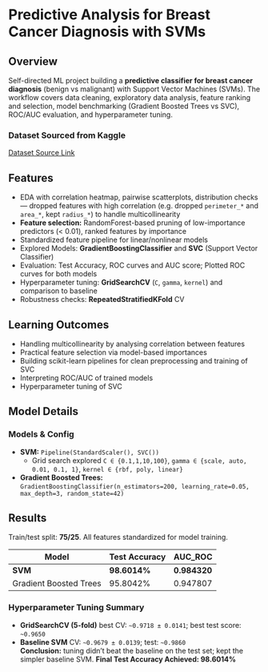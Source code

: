 # Predictive Analysis for Breast Cancer Diagnosis with SVMs

## Overview

Self-directed ML project building a **predictive classifier for breast cancer diagnosis** (benign vs malignant) with Support Vector Machines (SVMs). The workflow covers data cleaning, exploratory data analysis, feature ranking and selection, model benchmarking (Gradient Boosted Trees vs SVC), ROC/AUC evaluation, and hyperparameter tuning.

### Dataset Sourced from Kaggle
[Dataset Source Link](https://www.kaggle.com/datasets/yasserh/breast-cancer-dataset/data)


## Features

- EDA with correlation heatmap, pairwise scatterplots, distribution checks — dropped features with high correlation (e.g. dropped `perimeter_*` and `area_*`, kept `radius_*`) to handle multicollinearity
- **Feature selection:** RandomForest-based pruning of low-importance predictors (< 0.01), ranked features by importance
- Standardized feature pipeline for linear/nonlinear models
- Explored Models: **GradientBoostingClassifier** and **SVC** (Support Vector Classifier)
- Evaluation: Test Accuracy, ROC curves and AUC score; Plotted ROC curves for both models
- Hyperparameter tuning: **GridSearchCV** (`C`, `gamma`, `kernel`) and comparison to baseline
- Robustness checks: **RepeatedStratifiedKFold** CV

## Learning Outcomes

- Handling multicollinearity by analysing correlation between features
- Practical feature selection via model-based importances
- Building scikit-learn pipelines for clean preprocessing and training of SVC
- Interpreting ROC/AUC of trained models
- Hyperparameter tuning of SVC

## Model Details

### Models & Config
- **SVM:** `Pipeline(StandardScaler(), SVC())`  
  - Grid search explored `C ∈ {0.1,1,10,100}`, `gamma ∈ {scale, auto, 0.01, 0.1, 1}`, `kernel ∈ {rbf, poly, linear}`
- **Gradient Boosted Trees:** `GradientBoostingClassifier(n_estimators=200, learning_rate=0.05, max_depth=3, random_state=42)`

## Results

Train/test split: **75/25**. All features standardized for model training.

| Model                  | Test Accuracy | AUC_ROC |
|------------------------|---------------|---------|
| **SVM**                | **98.6014%**  | **0.984320** |
| Gradient Boosted Trees | 95.8042%      | 0.947807 |

### Hyperparameter Tuning Summary
- **GridSearchCV (5-fold)** best CV: `~0.9718 ± 0.0141`; best test score: `~0.9650`
- **Baseline SVM** CV: `~0.9679 ± 0.0139`; test: `~0.9860`  
**Conclusion:** tuning didn’t beat the baseline on the test set; kept the simpler baseline SVM.
**Final Test Accuracy Achieved: 98.6014%**
